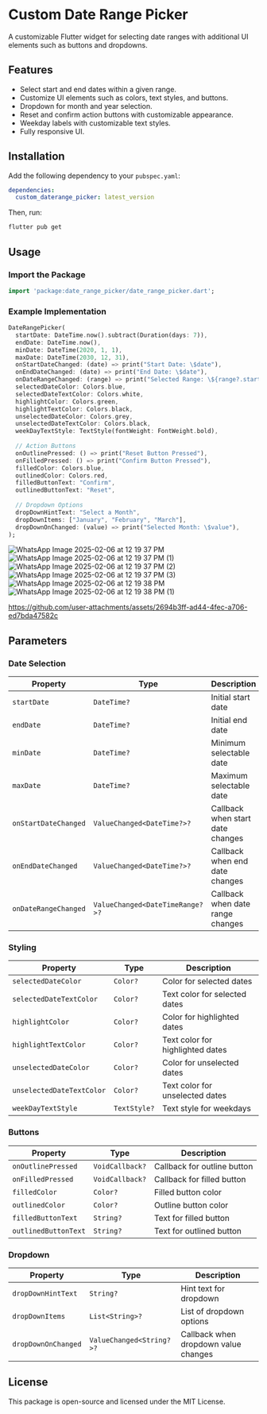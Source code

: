 # Custom Date Range Picker

A customizable Flutter widget for selecting date ranges with additional UI elements such as buttons and dropdowns.

## Features
- Select start and end dates within a given range.
- Customize UI elements such as colors, text styles, and buttons.
- Dropdown for month and year selection.
- Reset and confirm action buttons with customizable appearance.
- Weekday labels with customizable text styles.
- Fully responsive UI.

## Installation
Add the following dependency to your `pubspec.yaml`:

```yaml
dependencies:
  custom_daterange_picker: latest_version
```

Then, run:
```sh
flutter pub get
```

## Usage
### Import the Package
```dart
import 'package:date_range_picker/date_range_picker.dart';
```

### Example Implementation
```dart
DateRangePicker(
  startDate: DateTime.now().subtract(Duration(days: 7)),
  endDate: DateTime.now(),
  minDate: DateTime(2020, 1, 1),
  maxDate: DateTime(2030, 12, 31),
  onStartDateChanged: (date) => print("Start Date: \$date"),
  onEndDateChanged: (date) => print("End Date: \$date"),
  onDateRangeChanged: (range) => print("Selected Range: \${range?.start} - \${range?.end}"),
  selectedDateColor: Colors.blue,
  selectedDateTextColor: Colors.white,
  highlightColor: Colors.green,
  highlightTextColor: Colors.black,
  unselectedDateColor: Colors.grey,
  unselectedDateTextColor: Colors.black,
  weekDayTextStyle: TextStyle(fontWeight: FontWeight.bold),
  
  // Action Buttons
  onOutlinePressed: () => print("Reset Button Pressed"),
  onFilledPressed: () => print("Confirm Button Pressed"),
  filledColor: Colors.blue,
  outlinedColor: Colors.red,
  filledButtonText: "Confirm",
  outlinedButtonText: "Reset",
  
  // Dropdown Options
  dropDownHintText: "Select a Month",
  dropDownItems: ["January", "February", "March"],
  dropDownOnChanged: (value) => print("Selected Month: \$value"),
);
```


![WhatsApp Image 2025-02-06 at 12 19 37 PM](https://github.com/user-attachments/assets/083da3af-961b-4e24-bb65-767db3152343)
![WhatsApp Image 2025-02-06 at 12 19 37 PM (1)](https://github.com/user-attachments/assets/8b233edf-997e-4d95-a439-f467c6487420)
![WhatsApp Image 2025-02-06 at 12 19 37 PM (2)](https://github.com/user-attachments/assets/b0e55be0-0a3f-4e11-a82d-4c743bd5a5ee)
![WhatsApp Image 2025-02-06 at 12 19 37 PM (3)](https://github.com/user-attachments/assets/95ba93ca-9b4d-460a-a79f-ba1695433e45)
![WhatsApp Image 2025-02-06 at 12 19 38 PM](https://github.com/user-attachments/assets/70866eeb-ee00-4cf5-a1c0-209577d6422d)
![WhatsApp Image 2025-02-06 at 12 19 38 PM (1)](https://github.com/user-attachments/assets/eaf6ea99-ea24-4013-9f40-6707a9fdcbd7)

https://github.com/user-attachments/assets/2694b3ff-ad44-4fec-a706-ed7bda47582c




## Parameters
### Date Selection
| Property | Type | Description |
|----------|------|-------------|
| `startDate` | `DateTime?` | Initial start date |
| `endDate` | `DateTime?` | Initial end date |
| `minDate` | `DateTime?` | Minimum selectable date |
| `maxDate` | `DateTime?` | Maximum selectable date |
| `onStartDateChanged` | `ValueChanged<DateTime?>?` | Callback when start date changes |
| `onEndDateChanged` | `ValueChanged<DateTime?>?` | Callback when end date changes |
| `onDateRangeChanged` | `ValueChanged<DateTimeRange?>?` | Callback when date range changes |

### Styling
| Property | Type | Description |
|----------|------|-------------|
| `selectedDateColor` | `Color?` | Color for selected dates |
| `selectedDateTextColor` | `Color?` | Text color for selected dates |
| `highlightColor` | `Color?` | Color for highlighted dates |
| `highlightTextColor` | `Color?` | Text color for highlighted dates |
| `unselectedDateColor` | `Color?` | Color for unselected dates |
| `unselectedDateTextColor` | `Color?` | Text color for unselected dates |
| `weekDayTextStyle` | `TextStyle?` | Text style for weekdays |

### Buttons
| Property | Type | Description |
|----------|------|-------------|
| `onOutlinePressed` | `VoidCallback?` | Callback for outline button |
| `onFilledPressed` | `VoidCallback?` | Callback for filled button |
| `filledColor` | `Color?` | Filled button color |
| `outlinedColor` | `Color?` | Outline button color |
| `filledButtonText` | `String?` | Text for filled button |
| `outlinedButtonText` | `String?` | Text for outlined button |

### Dropdown
| Property | Type | Description |
|----------|------|-------------|
| `dropDownHintText` | `String?` | Hint text for dropdown |
| `dropDownItems` | `List<String>?` | List of dropdown options |
| `dropDownOnChanged` | `ValueChanged<String?>?` | Callback when dropdown value changes |

## License
This package is open-source and licensed under the MIT License.